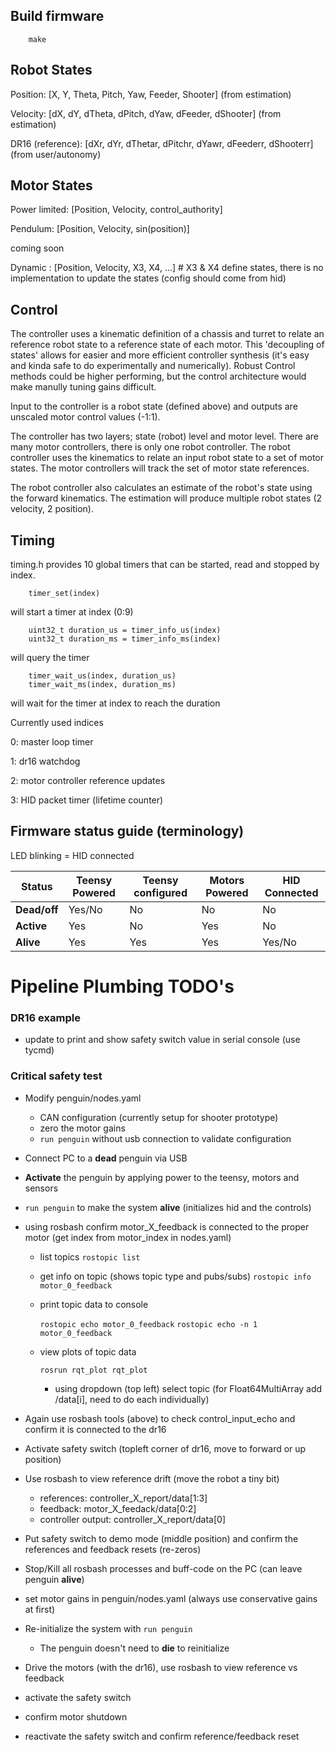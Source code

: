## Build firmware
        make

## Robot States

Position: [X, Y, Theta, Pitch, Yaw, Feeder, Shooter] (from estimation)

Velocity: [dX, dY, dTheta, dPitch, dYaw, dFeeder, dShooter] (from estimation)

DR16 (reference): [dXr, dYr, dThetar, dPitchr, dYawr, dFeederr, dShooterr] (from user/autonomy)

## Motor States

Power limited: [Position, Velocity, control_authority]

Pendulum: [Position, Velocity, sin(position)]

coming soon

Dynamic : [Position, Velocity, X3, X4, ...] # X3 & X4 define states, there is no implementation to update the states (config should come from hid)

## Control

The controller uses a kinematic definition of a chassis and turret to relate an reference robot state to a reference state of each motor. This 'decoupling of states' allows for easier and more efficient controller synthesis (it's easy and kinda safe to do experimentally and numerically). Robust Control methods could be higher performing, but the control architecture would make manully tuning gains difficult.

Input to the controller is a robot state (defined above) and outputs are unscaled motor control values (-1:1).

The controller has two layers; state (robot) level and motor level. There are many motor controllers, there is only one robot controller. The robot controller uses the kinematics to relate an input robot state to a set of motor states. The motor controllers will track the set of motor state references.

The robot controller also calculates an estimate of the robot's state using the forward kinematics. The estimation will produce multiple robot states (2 velocity, 2 position). 

## Timing

timing.h provides 10 global timers that can be started, read and stopped by index.

        timer_set(index)

will start a timer at index (0:9)

        uint32_t duration_us = timer_info_us(index)
        uint32_t duration_ms = timer_info_ms(index)

will query the timer

        timer_wait_us(index, duration_us)
        timer_wait_ms(index, duration_ms)

will wait for the timer at index to reach the duration

Currently used indices

0: master loop timer

1: dr16 watchdog

2: motor controller reference updates

3: HID packet timer (lifetime counter)

## Firmware status guide (terminology)

LED blinking = HID connected

| Status       | Teensy Powered | Teensy configured | Motors Powered | HID Connected |
| ------------ | -------------- | ----------------- | -------------- | ------------- |
| **Dead/off** | Yes/No         | No                | No             | No            |
| **Active**   | Yes            | No                | Yes            | No            |
| **Alive**    | Yes            | Yes               | Yes            | Yes/No        |

# Pipeline Plumbing TODO's

### DR16 example
 - update to print and show safety switch value in serial console (use tycmd)

### Critical safety test
 - Modify penguin/nodes.yaml 
   - CAN configuration (currently setup for shooter prototype)
   - zero the motor gains
   - `run penguin` without usb connection to validate configuration
 - Connect PC to a **dead** penguin via USB
 - **Activate** the penguin by applying power to the teensy, motors and sensors
 - `run penguin` to make the system **alive** (initializes hid and the controls)
 - using rosbash confirm motor_X_feedback is connected to the proper motor (get index from motor_index in nodes.yaml)
 
   - list topics 
        `rostopic list`
        
   - get info on topic (shows topic type and pubs/subs)
        `rostopic info motor_0_feedback`
        
   - print topic data to console
                
        `rostopic echo motor_0_feedback`
        `rostopic echo -n 1 motor_0_feedback`
        
   - view plots of topic data
                
        `rosrun rqt_plot rqt_plot`
        
     - using dropdown (top left) select topic (for Float64MultiArray add /data[i], need to do each individually)
 
 - Again use rosbash tools (above) to check control_input_echo and confirm it is connected to the dr16
 - Activate safety switch (topleft corner of dr16, move to forward or up position)
 - Use rosbash to view reference drift (move the robot a tiny bit)
   - references: controller_X_report/data[1:3]
   - feedback: motor_X_feedack/data[0:2]
   - controller output: controller_X_report/data[0]
 - Put safety switch to demo mode (middle position) and confirm the references and feedback resets (re-zeros)
 - Stop/Kill all rosbash processes and buff-code on the PC (can leave penguin **alive**)
 - set motor gains in penguin/nodes.yaml (always use conservative gains at first)
 - Re-initialize the system with `run penguin`
   - The penguin doesn't need to **die** to reinitialize
 - Drive the motors (with the dr16), use rosbash to view reference vs feedback 
 - activate the safety switch
 - confirm motor shutdown
 - reactivate the safety switch and confirm reference/feedback reset


